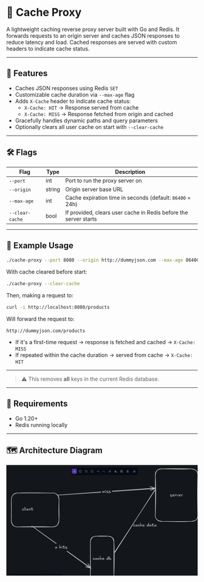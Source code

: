 # 🧰 Cache Proxy

A lightweight caching reverse proxy server built with Go and Redis. It forwards requests to an origin server and caches JSON responses to reduce latency and load. Cached responses are served with custom headers to indicate cache status.

---

## 🚀 Features

- Caches JSON responses using Redis `SET`
- Customizable cache duration via `--max-age` flag
- Adds `X-Cache` header to indicate cache status:
  - `X-Cache: HIT` → Response served from cache
  - `X-Cache: MISS` → Response fetched from origin and cached
- Gracefully handles dynamic paths and query parameters
- Optionally clears all user cache on start with `--clear-cache`

---

## 🛠 Flags

| Flag            | Type   | Description                                                                 |
|-----------------|--------|-----------------------------------------------------------------------------|
| `--port`        | int    | Port to run the proxy server on                                             |
| `--origin`      | string | Origin server base URL                                                      |
| `--max-age`     | int    | Cache expiration time in seconds (default: `86400` = 24h)                   |
| `--clear-cache` | bool   | If provided, clears user cache in Redis before the server starts            |

---

## 🧪 Example Usage

```bash
./cache-proxy --port 8080 --origin http://dummyjson.com --max-age 86400
````

With cache cleared before start:

```bash
./cache-proxy --clear-cache
```

Then, making a request to:

```bash
curl -i http://localhost:8080/products
```

Will forward the request to:

```
http://dummyjson.com/products
```

* If it's a first-time request → response is fetched and cached → `X-Cache: MISS`
* If repeated within the cache duration → served from cache → `X-Cache: HIT`

---

> ⚠️ This removes **all** keys in the current Redis database.

---

## 🧾 Requirements

* Go 1.20+
* Redis running locally

---

## 🗺️ Architecture Diagram

![Architecture Diagram](proxy_design.png)
